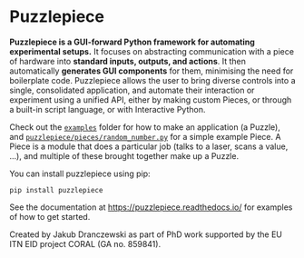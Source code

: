 # Puzzlepiece
**Puzzlepiece is a GUI-forward Python framework for automating experimental setups.** It focuses on abstracting communication with a piece of hardware into **standard inputs, outputs, and actions**. It then automatically **generates GUI components** for them, minimising the need for boilerplate code. Puzzlepiece allows the user to bring diverse controls into a single, consolidated application, and automate their interaction or experiment using a unified API, either by making custom Pieces, or through a built-in script language,
or with Interactive Python.

Check out the [`examples`](https://github.com/jdranczewski/puzzlepiece/tree/release/examples) folder for how to make an application (a Puzzle), and [`puzzlepiece/pieces/random_number.py`](https://github.com/jdranczewski/puzzlepiece/blob/release/puzzlepiece/pieces/random_number.py) for a simple example Piece. A Piece is a module that does a particular job (talks to a laser, scans a value, ...), and multiple of these brought together make up a Puzzle.

You can install puzzlepiece using pip:
```
pip install puzzlepiece
```

See the documentation at https://puzzlepiece.readthedocs.io/ for examples of how to get started.

Created by Jakub Dranczewski as part of PhD work supported by the EU ITN EID project CORAL (GA no. 859841).
